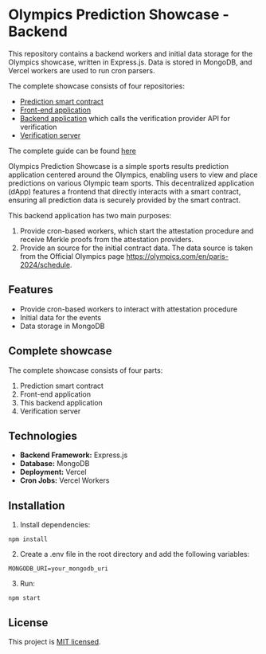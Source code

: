 # Olympics Prediction Showcase - Backend

This repository contains a backend  workers and initial data storage for the Olympics showcase, written in Express.js. Data is stored in MongoDB, and Vercel workers are used to run cron parsers.

The complete showcase consists of four repositories:

- [Prediction smart contract](https://github.com/kalmiallc/oi-prediction-smartcontract)
- [Front-end application](https://github.com/kalmiallc/oi-prediction-webapp)
- [Backend application](https://github.com/kalmiallc/oi-prediction-backend) which calls the verification provider API for verification
- [Verification server](https://github.com/kalmiallc/oi-match-attestation-server)

The complete guide can be found [here](https://github.com/kalmiallc/oi-flare-prediction-instructions)

Olympics Prediction Showcase is a simple sports results prediction application centered around the Olympics, enabling users to view and place predictions on various Olympic team sports. This decentralized application (dApp) features a frontend that directly interacts with a smart contract, ensuring all prediction data is securely provided by the smart contract.

This backend application has two main purposes:

1. Provide cron-based workers, which start the attestation procedure and receive Merkle proofs from the attestation providers.
2. Provide an source for the initial contract data. The data source is taken from the Official Olympics page <https://olympics.com/en/paris-2024/schedule>.

## Features

- Provide cron-based workers to interact with attestation procedure
- Initial data for the events
- Data storage in MongoDB

## Complete showcase

The complete showcase consists of four parts:

1. Prediction smart contract
2. Front-end application
3. This backend application
4. Verification server

## Technologies

- **Backend Framework:** Express.js
- **Database:** MongoDB
- **Deployment:** Vercel
- **Cron Jobs:** Vercel Workers

## Installation

1. Install dependencies:

```
npm install
```

2. Create a .env file in the root directory and add the following variables:

```
MONGODB_URI=your_mongodb_uri
```

3. Run:

```
npm start
```

## License

This project is [MIT licensed](LICENSE.md).
